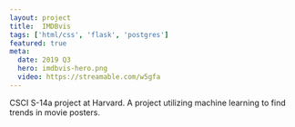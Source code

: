 ```yaml
---
layout: project
title:  IMDBvis
tags: ['html/css', 'flask', 'postgres']
featured: true
meta:
  date: 2019 Q3
  hero: imdbvis-hero.png
  video: https://streamable.com/w5gfa
---
```


CSCI S-14a project at Harvard. A project utilizing machine learning to find
trends in movie posters.